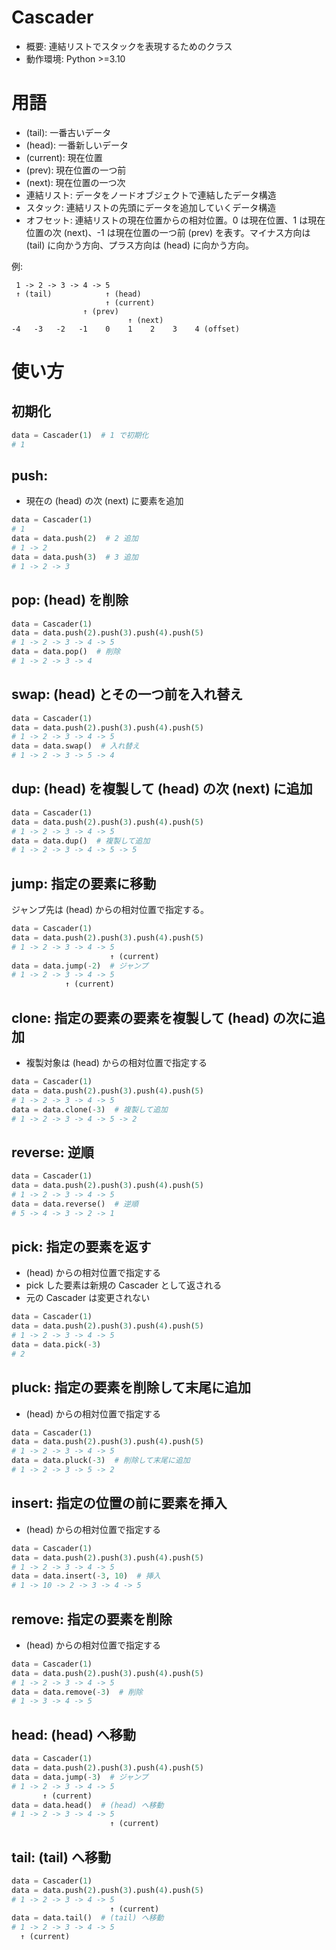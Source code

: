 # Cascader
- 概要: 連結リストでスタックを表現するためのクラス
- 動作環境: Python >=3.10

# 用語
- (tail): 一番古いデータ
- (head): 一番新しいデータ
- (current): 現在位置
- (prev): 現在位置の一つ前
- (next): 現在位置の一つ次
- 連結リスト: データをノードオブジェクトで連結したデータ構造
- スタック: 連結リストの先頭にデータを追加していくデータ構造
- オフセット: 連結リストの現在位置からの相対位置。0 は現在位置、1 は現在位置の次 (next)、-1 は現在位置の一つ前 (prev) を表す。マイナス方向は (tail) に向かう方向、プラス方向は (head) に向かう方向。

例:
``` text
 1 -> 2 -> 3 -> 4 -> 5
 ↑ (tail)            ↑ (head)
                     ↑ (current)
                ↑ (prev)
                          ↑ (next)
-4   -3   -2   -1    0    1    2    3    4 (offset)
```

# 使い方

## 初期化
``` python
data = Cascader(1)  # 1 で初期化
# 1
```

## push: 
- 現在の (head) の次 (next) に要素を追加
``` python
data = Cascader(1)
# 1
data = data.push(2)  # 2 追加
# 1 -> 2
data = data.push(3)  # 3 追加
# 1 -> 2 -> 3
```

## pop: (head) を削除
``` python
data = Cascader(1)
data = data.push(2).push(3).push(4).push(5)
# 1 -> 2 -> 3 -> 4 -> 5
data = data.pop()  # 削除
# 1 -> 2 -> 3 -> 4
```

## swap: (head) とその一つ前を入れ替え
``` python
data = Cascader(1)
data = data.push(2).push(3).push(4).push(5)
# 1 -> 2 -> 3 -> 4 -> 5
data = data.swap()  # 入れ替え
# 1 -> 2 -> 3 -> 5 -> 4
```

## dup: (head) を複製して (head) の次 (next) に追加
``` python
data = Cascader(1)
data = data.push(2).push(3).push(4).push(5)
# 1 -> 2 -> 3 -> 4 -> 5
data = data.dup()  # 複製して追加
# 1 -> 2 -> 3 -> 4 -> 5 -> 5
```

## jump: 指定の要素に移動
ジャンプ先は (head) からの相対位置で指定する。
``` python
data = Cascader(1)
data = data.push(2).push(3).push(4).push(5)
# 1 -> 2 -> 3 -> 4 -> 5
                      ↑ (current)
data = data.jump(-2)  # ジャンプ
# 1 -> 2 -> 3 -> 4 -> 5
            ↑ (current)
```

## clone: 指定の要素の要素を複製して (head) の次に追加
- 複製対象は (head) からの相対位置で指定する
``` python
data = Cascader(1)
data = data.push(2).push(3).push(4).push(5)
# 1 -> 2 -> 3 -> 4 -> 5
data = data.clone(-3)  # 複製して追加
# 1 -> 2 -> 3 -> 4 -> 5 -> 2
```

## reverse: 逆順
``` python
data = Cascader(1)
data = data.push(2).push(3).push(4).push(5)
# 1 -> 2 -> 3 -> 4 -> 5
data = data.reverse()  # 逆順
# 5 -> 4 -> 3 -> 2 -> 1
```

## pick: 指定の要素を返す
- (head) からの相対位置で指定する
- pick した要素は新規の Cascader として返される
- 元の Cascader は変更されない
``` python
data = Cascader(1)
data = data.push(2).push(3).push(4).push(5)
# 1 -> 2 -> 3 -> 4 -> 5
data = data.pick(-3)
# 2
```

## pluck: 指定の要素を削除して末尾に追加
- (head) からの相対位置で指定する
``` python
data = Cascader(1)
data = data.push(2).push(3).push(4).push(5)
# 1 -> 2 -> 3 -> 4 -> 5
data = data.pluck(-3)  # 削除して末尾に追加
# 1 -> 2 -> 3 -> 5 -> 2
```

## insert: 指定の位置の前に要素を挿入
- (head) からの相対位置で指定する
``` python
data = Cascader(1)
data = data.push(2).push(3).push(4).push(5)
# 1 -> 2 -> 3 -> 4 -> 5
data = data.insert(-3, 10)  # 挿入
# 1 -> 10 -> 2 -> 3 -> 4 -> 5
```

## remove: 指定の要素を削除
- (head) からの相対位置で指定する
``` python
data = Cascader(1)
data = data.push(2).push(3).push(4).push(5)
# 1 -> 2 -> 3 -> 4 -> 5
data = data.remove(-3)  # 削除
# 1 -> 3 -> 4 -> 5
```

## head: (head) へ移動
``` python
data = Cascader(1)
data = data.push(2).push(3).push(4).push(5)
data = data.jump(-3)  # ジャンプ
# 1 -> 2 -> 3 -> 4 -> 5
       ↑ (current)
data = data.head()  # (head) へ移動
# 1 -> 2 -> 3 -> 4 -> 5
                      ↑ (current)
```

## tail: (tail) へ移動
``` python
data = Cascader(1)
data = data.push(2).push(3).push(4).push(5)
# 1 -> 2 -> 3 -> 4 -> 5
                      ↑ (current)
data = data.tail()  # (tail) へ移動
# 1 -> 2 -> 3 -> 4 -> 5
  ↑ (current)
```